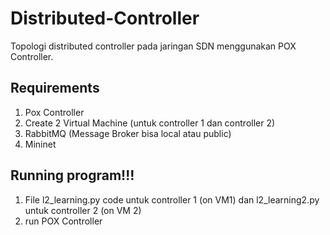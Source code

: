 # Distributed-Controller
Topologi distributed controller pada jaringan SDN menggunakan POX Controller.

## Requirements
1. Pox Controller
2. Create 2 Virtual Machine (untuk controller 1 dan controller 2)
3. RabbitMQ (Message Broker bisa local atau public)
4. Mininet

## Running program!!!
1. File l2_learning.py code untuk controller 1 (on VM1) dan l2_learning2.py untuk controller 2 (on VM 2)
2. run POX Controller 
